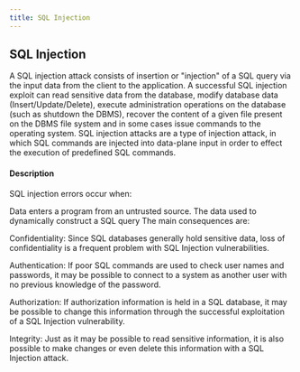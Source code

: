 ```yaml
---
title: SQL Injection
---
```

## SQL Injection

A SQL injection attack consists of insertion or "injection" of a SQL query via the input data from the client to the application. A successful SQL injection exploit can read sensitive data from the database, modify database data (Insert/Update/Delete), execute administration operations on the database (such as shutdown the DBMS), recover the content of a given file present on the DBMS file system and in some cases issue commands to the operating system. SQL injection attacks are a type of injection attack, in which SQL commands are injected into data-plane input in order to effect the execution of predefined SQL commands.

#### Description

SQL injection errors occur when:

Data enters a program from an untrusted source.
The data used to dynamically construct a SQL query
The main consequences are:

Confidentiality: Since SQL databases generally hold sensitive data, loss of confidentiality is a frequent problem with SQL Injection vulnerabilities.

Authentication: If poor SQL commands are used to check user names and passwords, it may be possible to connect to a system as another user with no previous knowledge of the password.

Authorization: If authorization information is held in a SQL database, it may be possible to change this information through the successful exploitation of a SQL Injection vulnerability.

Integrity: Just as it may be possible to read sensitive information, it is also possible to make changes or even delete this information with a SQL Injection attack.
